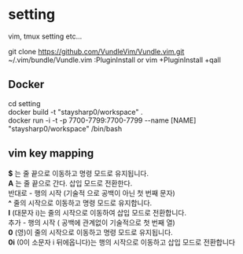 # setting
vim, tmux setting etc...

git clone https://github.com/VundleVim/Vundle.vim.git ~/.vim/bundle/Vundle.vim
:PluginInstall or vim +PluginInstall +qall


## Docker
cd setting  
docker build -t "staysharp0/workspace" .  
docker run -i -t -p 7700-7799:7700-7799 --name [NAME] "staysharp0/workspace" /bin/bash  


## vim key mapping
**$** 는 줄 끝으로 이동하고 명령 모드로 유지됩니다.  
**A** 는 줄 끝으로 간다. 삽입 모드로 전환한다.  
반대로 - 행의 시작 (기술적 으로 공백이 아닌 첫 번째 문자)  
**^** 줄의 시작으로 이동하고 명령 모드로 유지합니다.  
**I** (대문자 i)는 줄의 시작으로 이동하여 삽입 모드로 전환합니다.  
추가 - 행의 시작 ( 공백에 관계없이 기술적으로 첫 번째 열)  
**0** (영)이 줄의 시작으로 이동하고 명령 모드로 유지됩니다.  
**0i** (0이 소문자 i 뒤에옵니다)는 행의 시작으로 이동하고 삽입 모드로 전환합니다  
